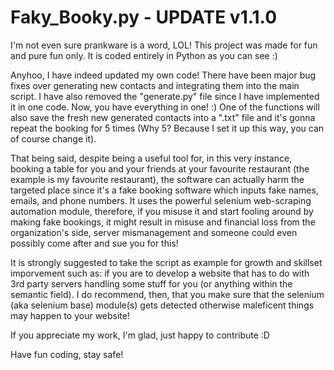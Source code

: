 # Faky_Booky.py - UPDATE v1.1.0

I'm not even sure prankware is a word, LOL! This project was made for fun and pure fun only. It is coded entirely in Python as you can see :)

Anyhoo, I have indeed updated my own code! There have been major bug fixes over generating new contacts and integrating them into the main script. I have also removed the "generate.py" file since I have implemented it in one code. Now, you have everything in one! :)
One of the functions will also save the fresh new generated contacts into a ".txt" file and it's gonna repeat the booking for 5 times (Why 5? Because I set it up this way, you can of course change it).

That being said, despite being a useful tool for, in this very instance, booking a table for you and your friends at your favourite restaurant (the example is my favourite restaurant), the software can actually harm the targeted place since it's a fake booking software which inputs fake names, emails, and phone numbers. 
It uses the powerful selenium web-scraping automation module, therefore, if you misuse it and start fooling around by making fake bookings, it might result in misuse and financial loss from the organization's side, server mismanagement and someone could even possibly come after and sue you for this!

It is strongly suggested to take the script as example for growth and skillset imporvement such as: if you are to develop a website that has to do with 3rd party servers handling some stuff for you (or anything within the semantic field). I do recommend, then, that you make sure that the selenium (aka selenium base) module(s) gets detected otherwise maleficent things may happen to your website!

If you appreciate my work, I'm glad, just happy to contribute :D

Have fun coding, stay safe!
